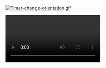 <a href="https://gifyu.com/image/Smx6N"><img src="https://github.com/AnastasiaBlinova/ProjectKotlin/blob/main/m9_quiz_location/HAU.mp4" alt="Timer-change-orientation.gif" border="0" /></a>

![](https://github.com/AnastasiaBlinova/ProjectKotlin/blob/main/m9_quiz_location/HAU.mp4)

